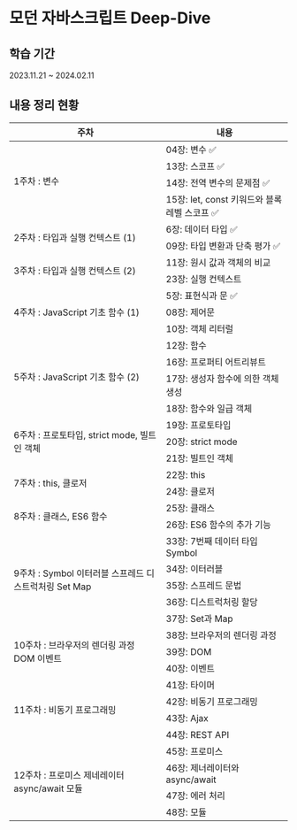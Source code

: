 # 모던 자바스크립트 Deep-Dive

## 학습 기간

2023.11.21 ~ 2024.02.11

## 내용 정리 현황

<table>
  <thead>
    <tr>
      <th>주차</th>
      <th>내용</th>
    </tr>
  </thead>
  <tbody>
    <tr>
      <td rowspan="4">1주차 : 변수 </td>
      <td>04장: 변수 ✅</td>
    </tr>
    <tr><td>13장: 스코프 ✅</td></tr>
    <tr><td>14장: 전역 변수의 문제점 ✅</td></tr>
    <tr><td>15장: let, const 키워드와 블록 레벨 스코프 ✅</td></tr>
    <tr>
      <td rowspan="2">2주차 : 타입과 실행 컨텍스트 (1) </td>
      <td>6장: 데이터 타입 ✅</td>
    </tr>
    <tr><td>09장: 타입 변환과 단축 평가 ✅</td></tr>
    <tr>
      <td rowspan="2">3주차 : 타입과 실행 컨텍스트 (2) </td>
      <td>11장: 원시 값과 객체의 비교</td>
    </tr>
    <tr><td>23장: 실행 컨텍스트</td></tr>
    <tr>
      <td rowspan="3">4주차 : JavaScript 기초 함수 (1) </td>
      <td>5장: 표현식과 문 ✅</td>
    </tr>
    <tr><td>08장: 제어문</td></tr>
    <tr><td>10장: 객체 리터럴</td></tr>
    <tr>
      <td rowspan="4">5주차 : JavaScript 기초 함수 (2) </td>
      <td>12장: 함수</td>
    </tr>
    <tr><td>16장: 프로퍼티 어트리뷰트</td></tr>
    <tr><td>17장: 생성자 함수에 의한 객체 생성</td></tr>
    <tr><td>18장: 함수와 일급 객체</td></tr>
    <tr>
      <td rowspan="3">6주차 : 프로토타입, strict mode, 빌트인 객체 </td>
      <td>19장: 프로토타입</td>
    </tr>
    <tr><td>20장: strict mode</td></tr>
    <tr><td>21장: 빌트인 객체</td></tr>
    <tr>
      <td rowspan="2">7주차 : this, 클로저 </td>
      <td>22장: this</td>
    </tr>
    <tr><td>24장: 클로저</td></tr>
    <tr>
      <td rowspan="2">8주차 : 클래스, ES6 함수 </td>
      <td>25장: 클래스</td>
    </tr>
    <tr><td>26장: ES6 함수의 추가 기능</td></tr>
    <tr>
      <td rowspan="5">9주차 : Symbol 이터러블 스프레드 디스트럭처링 Set Map </td>
      <td>33장: 7번째 데이터 타입 Symbol</td>
    </tr>
    <tr><td>34장: 이터러블</td></tr>
    <tr><td>35장: 스프레드 문법</td></tr>
    <tr><td>36장: 디스트럭처링 할당</td></tr>
    <tr><td>37장: Set과 Map</td></tr>
    <tr>
      <td rowspan="3">10주차 : 브라우저의 렌더링 과정 DOM 이벤트 </td>
      <td>38장: 브라우저의 렌더링 과정</td>
    </tr>
    <tr><td>39장: DOM</td></tr>
    <tr><td>40장: 이벤트</td></tr>
    <tr>
      <td rowspan="4">11주차 : 비동기 프로그래밍 </td>
      <td>41장: 타이머</td>
    </tr>
    <tr><td>42장: 비동기 프로그래밍</td></tr>
    <tr><td>43장: Ajax</td></tr>
    <tr><td>44장: REST API</td></tr>
    <tr>
      <td rowspan="4">12주차 : 프로미스 제네레이터 async/await 모듈 </td>
      <td>45장: 프로미스</td>
    </tr>
    <tr><td>46장: 제너레이터와 async/await</td></tr>
    <tr><td>47장: 에러 처리</td></tr>
    <tr><td>48장: 모듈</td></tr>
  </tbody>
</table>
